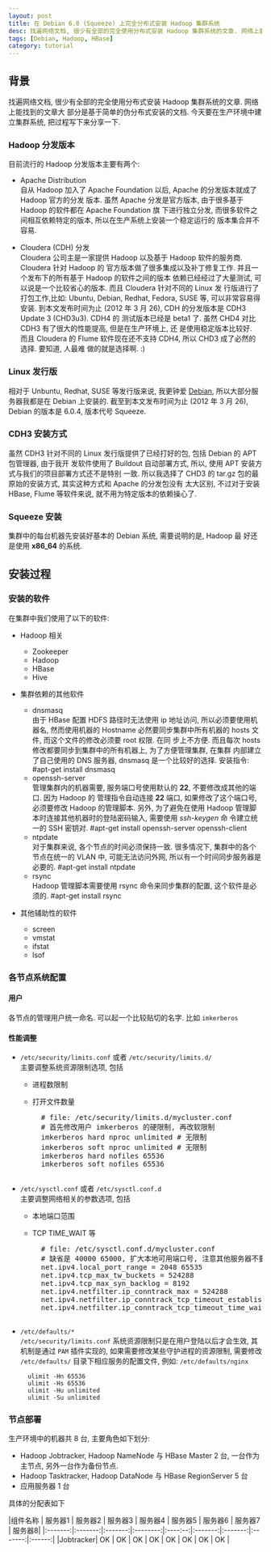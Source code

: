 ```yaml
---
layout: post
title: 在 Debian 6.0 (Squeeze) 上完全分布式安装 Hadoop 集群系统
desc: 找遍网络文档, 很少有全部的完全使用分布式安装 Hadoop 集群系统的文章. 网络上能找到的文章大部分是基于简单的伪分布式安装的文档. 今天要在生产环境中建立集群系统, 把过程写下来分享一下.
tags: [Debian, Hadoop, HBase]
category: tutorial
---
```


背景
----

找遍网络文档, 很少有全部的完全使用分布式安装 Hadoop 集群系统的文章. 网络上能找到的文章大
部分是基于简单的伪分布式安装的文档. 今天要在生产环境中建立集群系统, 把过程写下来分享一下.

### Hadoop 分发版本 ###

目前流行的 Hadoop 分发版本主要有两个:

- Apache Distribution  
    自从 Hadoop 加入了 Apache Foundation 以后, Apache 的分发版本就成了 Hadoop 官方的分发
    版本. 虽然 Apache 分发是官方版本, 由于很多基于 Hadoop 的软件都在 Apache Foundation 旗
    下进行独立分发, 而很多软件之间相互依赖特定的版本, 所以在生产系统上安装一个稳定运行的
    版本集合并不容易.

- Cloudera (CDH) 分发  
    Cloudera 公司主是一家提供 Hadoop 以及基于 Hadoop 软件的服务商. Cloudera 针对 Hadoop 的
    官方版本做了很多集成以及补丁修复工作. 并且一个发布下的所有基于 Hadoop 的软件之间的版本
    依赖已经经过了大量测试, 可以说是一个比较省心的版本. 而且 Cloudera 针对不同的 Linux 发
    行版进行了打包工作,比如: Ubuntu, Debian, Redhat, Fedora, SUSE 等, 可以非常容易得安装.
    到本文发布时间为止 (2012 年 3 月 26), CDH 的分发版本是 CDH3 Update 3 (CHD3u3). CDH4 的
    测试版本已经是 beta1 了. 虽然 CHD4 对比 CDH3 有了很大的性能提高, 但是在生产环境上, 还
    是使用稳定版本比较好.  
    而且 Cloudera 的 Flume 软件现在还不支持 CDH4, 所以 CHD3 成了必然的选择. 要知道, 人最难
    做的就是选择啊. :)

### Linux 发行版 ###

相对于 Unbuntu, Redhat, SUSE 等发行版来说, 我更钟爱 [Debian][], 所以大部分服务器我都是在
Debian 上安装的. 截至到本文发布时间为止 (2012 年 3 月 26), Debian 的版本是 6.0.4, 版本代号
Squeeze.

### CDH3 安装方式 ###

虽然 CDH3 针对不同的 Linux 发行版提供了已经打好的包, 包括 Debian 的 APT 包管理器, 由于我开
发软件使用了 Buildout 自动部署方式, 所以, 使用 APT 安装方式与我们的项目部署方式还不是特别
一致. 所以我选择了 CHD3 的 tar.gz 包的最原始的安装方式, 其实这种方式和 Apache 的分发包没有
太大区别, 不过对于安装 HBase, Flume 等软件来说, 就不用为特定版本的依赖操心了.

### Squeeze 安装 ###

集群中的每台机器先安装好基本的 Debian 系统, 需要说明的是, Hadoop 最
好还是使用 **x86\_64** 的系统.

安装过程
--------

### 安装的软件 ###

在集群中我们使用了以下的软件:

- Hadoop 相关
    - Zookeeper
    - Hadoop
    - HBase
    - Hive

- 集群依赖的其他软件
    - dnsmasq  
        由于 HBase 配置 HDFS 路径时无法使用 ip 地址访问, 所以必须要使用机器名, 然而使用机器的
        Hostname 必然要同步集群中所有机器的 hosts 文件, 而这个文件的修改必须要 root 权限. 在同
        步上不方便. 而且每次 hosts 修改都要同步到集群中的所有机器上, 为了方便管理集群, 在集群
        内部建立了自己使用的 DNS 服务器, dnsmasq 是一个比较好的选择. 安装指令:
            #apt-get install dnsmasq
    - openssh-server  
        管理集群内的机器需要, 服务端口号使用默认的 **22**, 不要修改成其他的端口. 因为 Hadoop 的
        管理指令自动连接 **22** 端口, 如果修改了这个端口号, 必须要修改 Hadoop 的管理脚本. 另外,
        为了避免在使用 Hadoop 管理脚本时连接其他机器时的登陆密码输入, 需要使用 *ssh-keygen* 命
        令建立统一的 SSH 密钥对.
            #apt-get install openssh-server openssh-client
    - ntpdate  
        对于集群来说, 各个节点的时间必须保持一致. 很多情况下, 集群中的各个节点在统一的 VLAN 中,
        可能无法访问外网, 所以有一个时间同步服务器是必要的.
            #apt-get install ntpdate
    - rsync  
        Hadoop 管理脚本需要使用 rsync 命令来同步集群的配置, 这个软件是必须的.
            #apt-get install rsync

- 其他辅助性的软件
    - screen
    - vmstat
    - ifstat
    - lsof

### 各节点系统配置

#### 用户

各节点的管理用户统一命名. 可以起一个比较贴切的名字. 比如 `imkerberos`

#### 性能调整

- `/etc/security/limits.conf` 或者 `/etc/security/limits.d/`  
    主要调整系统资源限制选项, 包括
    - 进程数限制
    - 打开文件数量

        <pre>
        # file: /etc/security/limits.d/mycluster.conf
        # 首先修改用户 imkerberos 的硬限制, 再改软限制
        imkerberos hard nproc unlimited # 无限制
        imkerberos soft nproc unlimited # 无限制
        imkerberos hard nofiles 65536
        imkerberos soft nofiles 65536
        </pre>

- `/etc/sysctl.conf` 或者 `/etc/sysctl.conf.d`  
    主要调整网络相关的参数选项, 包括
    - 本地端口范围
    - TCP TIME\_WAIT 等

        <pre>
        # file: /etc/sysctl.conf.d/mycluster.conf
        # 缺省是 40000 65000, 扩大本地可用端口号, 注意其他服务器不要监听在这些端口号上
        net.ipv4.local_port_range = 2048 65535
        net.ipv4.tcp_max_tw_buckets = 524288
        net.ipv4.tcp_max_syn_backlog = 8192
        net.ipv4.netfilter.ip_conntrack_max = 524288
        net.ipv4.netfilter.ip_conntrack_tcp_timeout_established = 180
        net.ipv4.netfilter.ip_conntrack_tcp_timeout_time_wait = 5
        </pre>

- `/etc/defaults/*`  
    `/etc/security/limits.conf` 系统资源限制只是在用户登陆以后才会生效, 其机制是通过
    `PAM` 插件实现的, 如果需要修改某些守护进程的资源限制, 需要修改 `/etc/defaults/`
    目录下相应服务的配置文件, 例如: `/etc/defaults/nginx`

        ulimit -Hn 65536 
        ulimit -Hs 65536
        ulimit -Hu unlimited
        ulimit -Su unlimited

### 节点部署

生产环境中的机器共 8 台, 主要角色如下划分:

- Hadoop Jobtracker, Hadoop NameNode 与 HBase Master 2 台, 一台作为主节点, 另外一台作为备份节点.
- Hadoop Tasktracker, Hadoop DataNode 与 HBase RegionServer 5 台
- 应用服务器 1 台

具体的分配表如下

|组件名称 | 服务器1 | 服务器2 | 服务器3  | 服务器4 | 服务器5 | 服务器6 | 服务器7 | 服务器8|
|:-------:|:-------:|:-------:|:--------:|:----:--:|:-------:|:-------:|:-------:|:------:|
|Jobtracker| OK      |   OK    |   OK     |    OK   | OK      | OK      | OK      | OK     |

[Debian]: http://www.debian.org "Debian"
